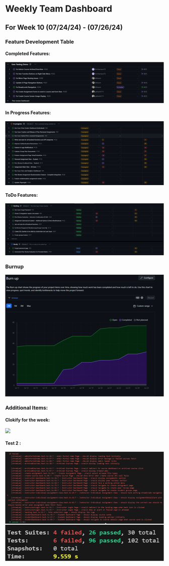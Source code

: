 # Weekly Team Dashboard
## For Week 10 (07/24/24) - (07/26/24) 

<div style="width: 100%;">
<p float="left">
    <h3>Feature Development Table</h3>
    <h4> Completed Features: </h4>
        <img src="./images/week10Done.png" width="max" />
    <h4> In Progress Features: </h4>
        <img src="./images/week10InProgress2.png" width="max" />
    <h4> ToDo Features: </h4>
        <img src="./images/week10ToDo2.png" width="max" />
    <h3>Burnup</h3>
        <img src="./images/week10Burnup2.png" width="max" />
        <h3>Additional Items: </h3>
    <h4>Clokify for the week:</h4>
 <img src="./images/week10Clokify2.jpeg" width="max" />
    <h4>Test 2 :</h4>
    <img src="./images/test1.png" width="max" />
    <img src="./images/test2.png" width="max" />
</p>

</div>


